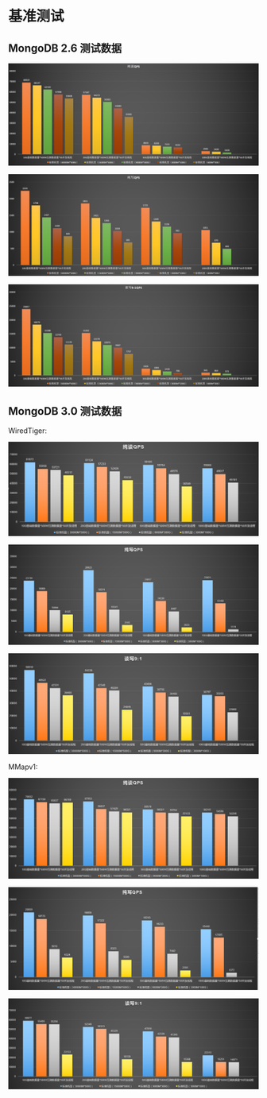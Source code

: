 # 基准测试



## MongoDB 2.6 测试数据

![image](/images/81.png)

![image](/images/82.png)

![image](/images/83.png)

## MongoDB 3.0 测试数据

WiredTiger:

![image](/images/101.png)

![image](/images/102.png)

![image](/images/103.png)

MMapv1:

![image](/images/104.png)

![image](/images/105.png)

![image](/images/106.png)
